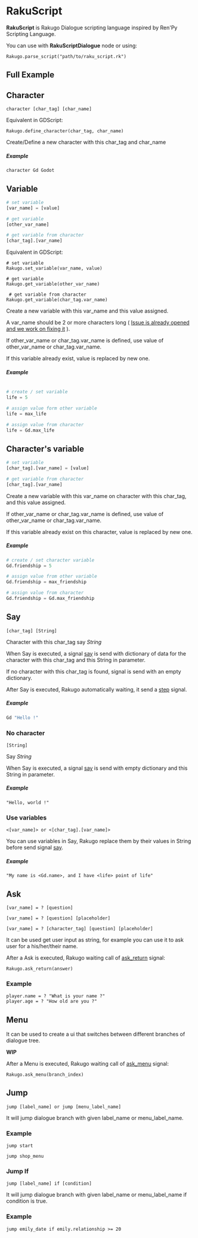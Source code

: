 # RakuScript

**RakuScript** is Rakugo Dialogue scripting language inspired by Ren'Py Scripting Language.

You can use with **RakuScriptDialogue** node or using:
```gdscript
Rakugo.parse_script("path/to/raku_script.rk")
```

## Full Example

## Character

```character [char_tag] [char_name]```

Equivalent in GDScript:
```gdscript
Rakugo.define_character(char_tag, char_name)
```
Create/Define a new character with this char_tag and char_name

##### Example

```character Gd Godot```

## Variable

```python
# set variable
[var_name] = [value]

# get variable
[other_var_name]

# get variable from character
[char_tag].[var_name]
```

Equivalent in GDScript:
```gdscript
# set variable
Rakugo.set_variable(var_name, value)

# get variable
Rakugo.get_variable(other_var_name)

 # get variable from character
Rakugo.get_variable(char_tag.var_name)
```

Create a new variable with this var_name and this value assigned.

A var_name should be 2 or more characters long ( [Issue is already opened and we work on fixing it](https://github.com/rakugoteam/Rakugo/issues/93) ).

If other_var_name or char_tag.var_name is defined, use value of other_var_name or char_tag.var_name.

If this variable already exist, value is replaced by new one.

##### Example

```python

# create / set variable
life = 5

# assign value form other variable
life = max_life

# assign value from character
life = Gd.max_life

```
## Character's variable

```python
# set variable
[char_tag].[var_name] = [value]

# get variable from character
[char_tag].[var_name]
```

Create a new variable with this var_name on character with this char_tag, and this value assigned.

If other_var_name or char_tag.var_name is defined, use value of other_var_name or char_tag.var_name.

If this variable already exist on this character, value is replaced by new one.

##### Example

```python
# create / set character variable
Gd.friendship = 5

# assign value from other variable
Gd.friendship = max_friendship

# assign value from character
Gd.friendship = Gd.max_friendship
```

## Say

```[char_tag] [String]```

Character with this char_tag say *String*

When Say is executed, a signal [say] is send with dictionary of data for the character with this char_tag and this String in parameter.

If no character with this char_tag is found, signal is send with an empty dictionary.

After Say is executed, Rakugo automatically waiting, it send a [step] signal.

##### Example

```python
Gd "Hello !"
```

### No character

```[String]```

Say *String*

When Say is executed, a signal [say] is send with empty dictionary and this String in parameter.

##### Example

```"Hello, world !"```

### Use variables

```<[var_name]> or <[char_tag].[var_name]>```

You can use variables in Say, Rakugo replace them by their values in String before send signal [say].

##### Example

```
"My name is <Gd.name>, and I have <life> point of life"
```

## Ask

```
[var_name] = ? [question]
```

```
[var_name] = ? [question] [placeholder]
```

```
[var_name] = ? [character_tag] [question] [placeholder]

```

It can be used get user input as string,
for example you can use it to ask user for a his/her/their name.

After a Ask is executed, Rakugo waiting call of [ask_return] signal:

```gdscript
Rakugo.ask_return(answer)
```

### Example

```
player.name = ? "What is your name ?"
player.age = ? "How old are you ?"
```

## Menu

It can be used to create a ui that switches between different branches
of dialogue tree.

**WIP**

After a Menu is executed, Rakugo waiting call of [ask_menu] signal:

```gdscript
Rakugo.ask_menu(branch_index)
```

## Jump

```
jump [label_name] or jump [menu_label_name]
```

It will jump dialogue branch with given label_name or menu_label_name.

### Example

```
jump start

jump shop_menu
```

### Jump If

```
jump [label_name] if [condition]
```

It will jump dialogue branch with given
label_name or menu_label_name if condition is true.

### Example

```
jump emily_date if emily.relationship >= 20
```


[#93]: https://github.com/rakugoteam/Rakugo/issues/93
[say]: rakugo_singleton.md#say-characterdictionary-textstring
[step]: rakugo_singleton.md#step
[Say]: rakuscript.md#say
[ask_return]: rakuscript.md#ask_return
[ask_menu]: rakuscript.md#ask_menu